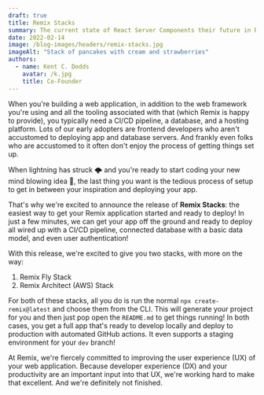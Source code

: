 ```yaml
---
draft: true
title: Remix Stacks
summary: The current state of React Server Components their future in Remix.
date: 2022-02-14
image: /blog-images/headers/remix-stacks.jpg
imageAlt: "Stack of pancakes with cream and strawberries"
authors:
  - name: Kent C. Dodds
    avatar: /k.jpg
    title: Co-Founder
---
```


When you're building a web application, in addition to the web framework you're using and all the tooling associated with that (which Remix is happy to provide), you typically need a CI/CD pipeline, a database, and a hosting platform. Lots of our early adopters are frontend developers who aren't accustomed to deploying app and database servers. And frankly even folks who are accustomed to it often don't enjoy the process of getting things set up.

When lightning has struck 🌩 and you're ready to start coding your new mind blowing idea 🤯, the last thing you want is the tedious process of setup to get in between your inspiration and deploying your app.

That's why we're excited to announce the release of **Remix Stacks**: the easiest way to get your Remix application started and ready to deploy! In just a few minutes, we can get your app off the ground and ready to deploy all wired up with a CI/CD pipeline, connected database with a basic data model, and even user authentication!

With this release, we're excited to give you two stacks, with more on the way:

1. Remix Fly Stack
2. Remix Architect (AWS) Stack

For both of these stacks, all you do is run the normal `npx create-remix@latest` and choose them from the CLI. This will generate your project for you and then just pop open the `README.md` to get things running! In both cases, you get a full app that's ready to develop locally and deploy to production with automated GitHub actions. It even supports a staging environment for your `dev` branch!

<!-- TODO: Here's the Fly Stack in action:

Add a 60 second embedded YouTube video or something here for folks to watch and be amazed

And here's the Architect Stack:

Another 60 second video
 -->

At Remix, we're fiercely committed to improving the user experience (UX) of your web application. Because developer experience (DX) and your productivity are an important input into that UX, we're working hard to make that excellent. And we're definitely not finished.
